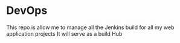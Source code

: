 # DevOps
This repo is allow me to manage all the Jenkins build for all my web application projects
It will serve as a build Hub
